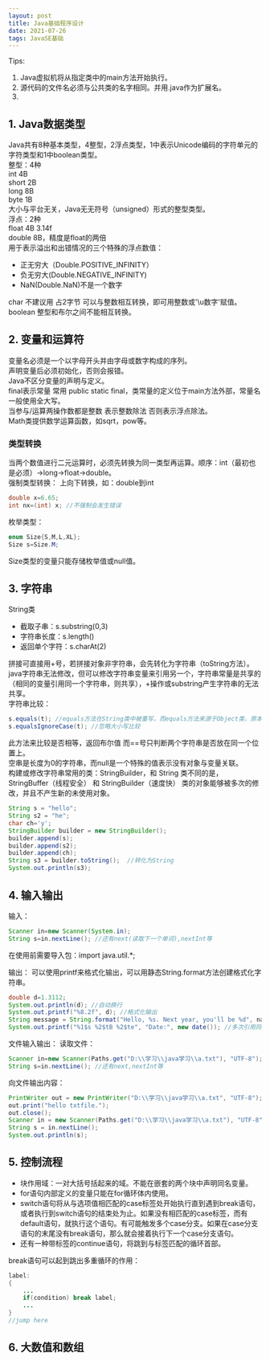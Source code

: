 ```yaml
---
layout: post
title: Java基础程序设计
date: 2021-07-26
tags: JavaSE基础
---
```

Tips: 
1. Java虚拟机将从指定类中的main方法开始执行。
2. 源代码的文件名必须与公共类的名字相同。并用.java作为扩展名。
3. 

## 1. Java数据类型
Java共有8种基本类型，4整型，2浮点类型，1中表示Unicode编码的字符单元的字符类型和1中boolean类型。  
整型：4种  
int 4B  
short 2B  
long 8B  
byte 1B  
大小与平台无关，Java无无符号（unsigned）形式的整型类型。  
浮点：2种  
float 4B  3.14f  
double 8B，精度是float的两倍  
用于表示溢出和出错情况的三个特殊的浮点数值：
- 正无穷大（Double.POSITIVE_INFINITY）
- 负无穷大(Double.NEGATIVE_INFINITY)
- NaN(Double.NaN)不是一个数字

char 不建议用 占2字节 可以与整数相互转换，即可用整数或'\u数字'赋值。  
boolean 整型和布尔之间不能相互转换。

## 2. 变量和运算符
变量名必须是一个以字母开头并由字母或数字构成的序列。  
声明变量后必须初始化，否则会报错。  
Java不区分变量的声明与定义。  
final表示常量 常用 public static final，类常量的定义位于main方法外部，常量名一般使用全大写。  
当参与/运算两操作数都是整数 表示整数除法 否则表示浮点除法。  
Math类提供数学运算函数，如sqrt，pow等。  

### 类型转换
当两个数值进行二元运算时，必须先转换为同一类型再运算。顺序：int（最初也是必须）->long->float->double。  
强制类型转换：
上向下转换，如：double到int

```java
double x=6.65;
int nx=(int) x; //不强制会发生错误
```

枚举类型：

```java
enum Size{S,M,L,XL};
Size s=Size.M;
```

Size类型的变量只能存储枚举值或null值。  

## 3. 字符串
String类
- 截取子串：s.substring(0,3)  
- 字符串长度：s.length()  
- 返回单个字符：s.charAt(2)  

拼接可直接用+号，若拼接对象非字符串，会先转化为字符串（toString方法）。  
java字符串无法修改，但可以修改字符串变量来引用另一个，字符串常量是共享的（相同的变量引用同一个字符串，则共享），+操作或substring产生字符串的无法共享。  
字符串比较：  

```java
s.equals(t); //equals方法在String类中被重写，而equals方法来源于Object类，原本用于比较地址
s.equalsIgnoreCase(t); //忽略大小写比较
```

此方法来比较是否相等，返回布尔值
而==号只判断两个字符串是否放在同一个位置上。  
空串是长度为0的字符串，而null是一个特殊的值表示没有对象与变量关联。  
构建或修改字符串常用的类：StringBuilder，和 String 类不同的是，StringBuffer（线程安全） 和 StringBuilder（速度快） 类的对象能够被多次的修改，并且不产生新的未使用对象。

```java
String s = "hello";
String s2 = "he";
char ch='y';
StringBuilder builder = new StringBuilder();
builder.append(s);
builder.append(s2);
builder.append(ch);
String s3 = builder.toString();  //转化为String
System.out.println(s3);
```

## 4. 输入输出
输入：

```java
Scanner in=new Scanner(System.in);
String s=in.nextLine(); //还有next(读取下一个单词),nextInt等
```
在使用前需要导入包：import java.util.*; 

输出： 
可以使用printf来格式化输出，可以用静态String.format方法创建格式化字符串。

```java
double d=1.3112;
System.out.println(d); //自动换行
System.out.printf("%8.2f", d); //格式化输出
String message = String.format("Hello, %s. Next year, you'll be %d", name , age); //格式化字符串，不能随变量更改而变化
System.out.printf("%1$s %2$tB %2$te", "Date:", new date()); //多次引用同一个变量可使用参数索引
```

文件输入输出： 
读取文件：

```java
Scanner in=new Scanner(Paths.get("D:\\学习\\java学习\\a.txt"), "UTF-8");  //必有path.get
String s=in.nextLine(); //还有next,nextInt等
```

向文件输出内容：

```java
PrintWriter out = new PrintWriter("D:\\学习\\java学习\\a.txt", "UTF-8"); //若文件不存在则创建文件
out.print("hello txtfile.");
out.close();
Scanner in = new Scanner(Paths.get("D:\\学习\\java学习\\a.txt"), "UTF-8");
String s = in.nextLine();
System.out.println(s);
```

## 5. 控制流程
- 块作用域：一对大括号括起来的域。不能在嵌套的两个块中声明同名变量。 
- for语句内部定义的变量只能在for循环体内使用。 
- switch语句将从与选项值相匹配的case标签处开始执行直到遇到break语句，或者执行到switch语句的结束处为止。如果没有相匹配的case标签，而有default语句，就执行这个语句。有可能触发多个case分支。如果在case分支语句的末尾没有break语句，那么就会接着执行下一个case分支语句。 
- 还有一种带标签的continue语句，将跳到与标签匹配的循环首部。 

break语句可以起到跳出多重循环的作用：

```java
label:
{
    ...
    if(condition) break label;
    ...
}
//jump here
```

## 6. 大数值和数组












